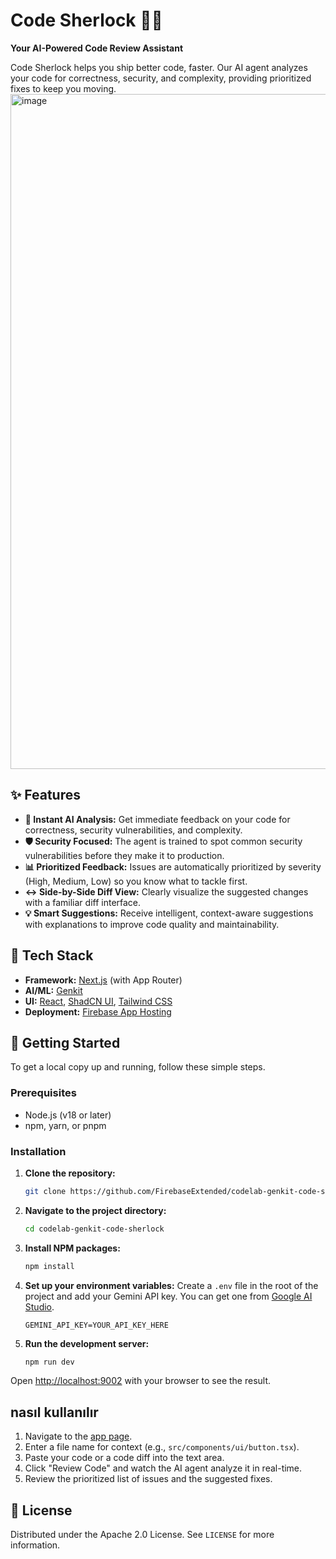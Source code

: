 # Code Sherlock 🕵️‍♂️

**Your AI-Powered Code Review Assistant**

Code Sherlock helps you ship better code, faster. Our AI agent analyzes your code for correctness, security, and complexity, providing prioritized fixes to keep you moving.
<img width="1920" height="1080" alt="image" src="https://github.com/user-attachments/assets/16aab2ae-c7ee-4314-b504-045c0d1e0f00" />


## ✨ Features

- **🤖 Instant AI Analysis:** Get immediate feedback on your code for correctness, security vulnerabilities, and complexity.
- **🛡️ Security Focused:** The agent is trained to spot common security vulnerabilities before they make it to production.
- **📊 Prioritized Feedback:** Issues are automatically prioritized by severity (High, Medium, Low) so you know what to tackle first.
- **↔️ Side-by-Side Diff View:** Clearly visualize the suggested changes with a familiar diff interface.
- **💡 Smart Suggestions:** Receive intelligent, context-aware suggestions with explanations to improve code quality and maintainability.

## 🚀 Tech Stack

- **Framework:** [Next.js](https://nextjs.org/) (with App Router)
- **AI/ML:** [Genkit](https://firebase.google.com/docs/genkit)
- **UI:** [React](https://react.dev/), [ShadCN UI](https://ui.shadcn.com/), [Tailwind CSS](https://tailwindcss.com/)
- **Deployment:** [Firebase App Hosting](https://firebase.google.com/docs/app-hosting)

## 🏁 Getting Started

To get a local copy up and running, follow these simple steps.

### Prerequisites

- Node.js (v18 or later)
- npm, yarn, or pnpm

### Installation

1.  **Clone the repository:**
    ```sh
    git clone https://github.com/FirebaseExtended/codelab-genkit-code-sherlock.git
    ```
2.  **Navigate to the project directory:**
    ```sh
    cd codelab-genkit-code-sherlock
    ```
3.  **Install NPM packages:**
    ```sh
    npm install
    ```
4.  **Set up your environment variables:**
    Create a `.env` file in the root of the project and add your Gemini API key. You can get one from [Google AI Studio](https://aistudio.google.com/app/apikey).
    ```env
    GEMINI_API_KEY=YOUR_API_KEY_HERE
    ```
5.  **Run the development server:**
    ```sh
    npm run dev
    ```

Open [http://localhost:9002](http://localhost:9002) with your browser to see the result.

##  nasıl kullanılır

1.  Navigate to the [app page](http://localhost:9002/app).
2.  Enter a file name for context (e.g., `src/components/ui/button.tsx`).
3.  Paste your code or a code diff into the text area.
4.  Click "Review Code" and watch the AI agent analyze it in real-time.
5.  Review the prioritized list of issues and the suggested fixes.

## 📜 License

Distributed under the Apache 2.0 License. See `LICENSE` for more information.
